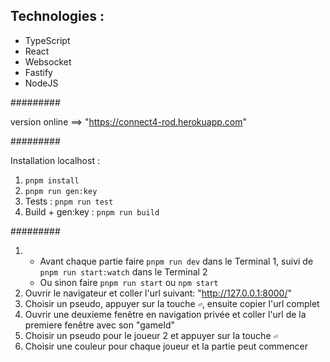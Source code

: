 ## Technologies : 

- TypeScript
- React
- Websocket 
- Fastify
- NodeJS

#########

version online ==> "https://connect4-rod.herokuapp.com"

#########

Installation localhost :
1. `pnpm install`
2. `pnpm run gen:key`
3. Tests : `pnpm run test`
4. Build + gen:key : `pnpm run build`

#########

1. - Avant chaque partie faire `pnpm run dev` dans le Terminal 1, suivi de `pnpm run start:watch` dans le Terminal 2
   - Ou sinon faire `pnpm run start` ou `npm start`
2. Ouvrir le navigateur et coller l'url suivant: "http://127.0.0.1:8000/"
3. Choisir un pseudo, appuyer sur la touche `⏎`, ensuite copier l'url complet
4. Ouvrir une deuxieme fenêtre en navigation privée et coller l'url de la premiere fenêtre avec son "gameId" 
5. Choisir un pseudo pour le joueur 2 et appuyer sur la touche `⏎`
6. Choisir une couleur pour chaque joueur et la partie peut commencer

